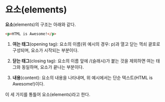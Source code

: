 # 요소(elements)

**요소**(elements)의 구조는 아래와 같다.

```html
<p>HTML is Awesome!</p>
```

1. **여는 태그**(opening tag): 요소의 이름(위 예시의 경우: p)과 열고 닫는 꺽쇠 괄호로 구성되며, 요소가 시작되는 부분이다.

2. **닫는 태그**(closing tag): 요소의 이름 앞에 /(슬래시)가 붙는 것을 제외하면 여는 태그와 동일하며, 요소가 끝나는 부분이다.

3. **내용**(content): 요소의 내용을 나타내며, 위 예시에서는 단순 텍스트(HTML is Awesome!)이다.

이 세 가지를 통틀어 요소(elements)라고 한다.
